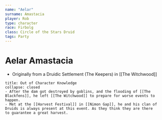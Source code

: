 ```yaml
---
name: "Aelar"
surname: Amastacia
player: Rob
type: character
race: Firbolg
class: Circle of the Stars Druid
tags: Party
---
```


# Aelar Amastacia
-   Originally from a Druidic Settlement (The Keepers) in [[The Witchwood]]
```ad-ooc
title: Out of Character Knowledge
collapse: closed
- After the dam got destroyed by goblins, and the flooding of [[The Blackfens]], he left [[The Witchwood]] to prepare for worse events to happen.
- Met at the [[Harvest Festival]] in [[Nimon Gap]], he and his clan of Druids is always present at this event. As they think they are there to guarantee a great harvest.
```